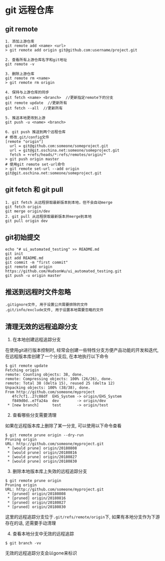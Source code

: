 # git 远程仓库

## git remote

```
1. 添加上游仓库
git remote add <name> <url>
> git remote add origin git@github.com:username/project.git

2. 查看所有上游仓库名字和git地址
git remote -v

3. 删除上游仓库
git remote rm <name>
> git remote rm origin

4. 保持与上游仓库的同步
git fetch <name> <branch>  //更新指定remote下的分支
git remote update  //更新所有
git fetch --all  //更新所有

5. 推送本地更改到上游
git push -u <name> <branch>

6. git push 推送到两个远程仓库
# 修改.git/config文件
[remote "origin"]
  url = git@github.com:someone/someproject.git
  url = git@git.oschina.net:someone/someproject.git
  fetch = +refs/heads/*:refs/remotes/origin/*
> git push origin master
# 使用git remote set-url命令
> git remote set-url --add origin git@git.oschina.net:someone/someproject.git
```

## git fetch 和 git pull

```
1. git fetch 从远程获取最新版本到本地，但不会自动merge
git fetch origin
git merge origin/dev
2. git pull 从远程获取最新版本并merge到本地
git pull origin dev
```

## git初始提交

```
echo "# ui_automated_testing" >> README.md
git init
git add README.md
git commit -m "first commit"
git remote add origin https://github.com/HudsonWu/ui_automated_testing.git
git push -u origin master
```

## 推送到远程时文件忽略

```
.gitignore文件, 用于设置公共需要排除的文件
.git/info/exclude文件, 用于设置本地需要忽略的文件
```

## 清理无效的远程追踪分支

1. 在本地创建远程追踪分支

在使用git进行版本控制时, 经常会创建一些特性分支方便产品功能的开发和迭代, 在远程版本库创建了一个分支后, 在本地执行以下命令
```console
$ git remote update
Fetching origin
remote: Counting objects: 38, done.
remote: Compressing objects: 100% (26/26), done.
remote: Total 38 (delta 15), reused 25 (delta 12)
Unpacking objects: 100% (38/38), done.
From http://github.com/someone/myproject
   4fc7cf1..27c08df  EHS_System -> origin/EHS_System
   f849d0d..e7fa24a  dev        -> origin/dev
 * [new branch]      test       -> origin/test
```

2. 查看哪些分支需要清理

如果在远程版本库上删除了某一分支, 可以使用以下命令查看
```console
$ git remote prune origin --dry-run
Pruning origin
URL: http://github.com/someone/myproject.git
 * [would prune] origin/20180808
 * [would prune] origin/20180816
 * [would prune] origin/20180827
 * [would prune] origin/20180830
```

3. 删除本地版本库上失效的远程追踪分支

```console
$ git remote prune origin
Pruning origin
URL: http://github.com/someone/myproject.git
 * [pruned] origin/20180808
 * [pruned] origin/20180816
 * [pruned] origin/20180827
 * [pruned] origin/20180830
```
这里的远程追踪分支位于`.git/refs/remote/origin`下, 如果有本地分支作为下游存在的话, 还需要手动清理

4. 查看本地分支中无效的远程追踪
```
$ git branch -vv
```
无效的远程追踪分支会以gone来标识
